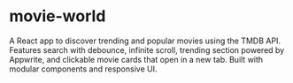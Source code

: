# movie-world
A React app to discover trending and popular movies using the TMDB API. Features search with debounce, infinite scroll, trending section powered by Appwrite, and clickable movie cards that open in a new tab. Built with modular components and responsive UI.
